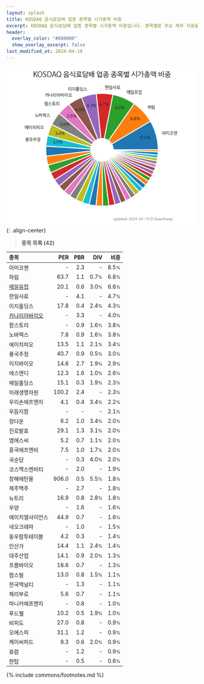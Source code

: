 ```yaml
---
layout: splash
title: KOSDAQ 음식료담배 업종 종목별 시가총액 비중
excerpt: KOSDAQ 음식료담배 업종 종목별 시가총액 비중입니다. 종목별로 주요 재무 지표를 함께 표시합니다.
header:
  overlay_color: "#800000"
  show_overlay_excerpt: false
last_modified_at: 2024-04-19
---
```



![KOSDAQ 음식료담배 업종 종목별 시가총액 비중](/stats/sector/images/kosdaq_업종_음식료담배_종목.png){: .align-center}


> **종목 목록 (42)**<a id="list"></a>

| **종목** | **PER** | **PBR** | **DIV** | **비중** |
| :------- | ------: | ------: | ------: | -------: |
| 아미코젠 | - | 2.3 | - | 8.5<small>%</small> |
| 하림 | 63.7 | 1.1 | 0.7<small>%</small> | 6.8<small>%</small> |
| [매일유업](/267980/) | 20.1 | 0.6 | 3.0<small>%</small> | 6.6<small>%</small> |
| 한일사료 | - | 4.1 | - | 4.7<small>%</small> |
| 이지홀딩스 | 17.8 | 0.4 | 2.4<small>%</small> | 4.3<small>%</small> |
| [카나리아바이오](/016790/) | - | 3.3 | - | 4.0<small>%</small> |
| 팜스토리 | - | 0.9 | 1.6<small>%</small> | 3.8<small>%</small> |
| 노바렉스 | 7.8 | 0.9 | 1.6<small>%</small> | 3.8<small>%</small> |
| 에이치피오 | 13.5 | 1.1 | 2.1<small>%</small> | 3.4<small>%</small> |
| 풍국주정 | 40.7 | 0.9 | 0.5<small>%</small> | 3.0<small>%</small> |
| 이지바이오 | 14.6 | 2.7 | 1.9<small>%</small> | 2.9<small>%</small> |
| 에스앤디 | 12.3 | 1.6 | 1.0<small>%</small> | 2.6<small>%</small> |
| 매일홀딩스 | 15.1 | 0.3 | 1.9<small>%</small> | 2.3<small>%</small> |
| 미래생명자원 | 100.2 | 2.4 | - | 2.3<small>%</small> |
| 우리손에프앤지 | 4.1 | 0.4 | 3.4<small>%</small> | 2.2<small>%</small> |
| 우듬지팜 | - | - | - | 2.1<small>%</small> |
| 정다운 | 6.2 | 1.0 | 3.4<small>%</small> | 2.0<small>%</small> |
| 진로발효 | 29.1 | 1.3 | 3.1<small>%</small> | 2.0<small>%</small> |
| 엠에스씨 | 5.2 | 0.7 | 1.1<small>%</small> | 2.0<small>%</small> |
| 흥국에프엔비 | 7.5 | 1.0 | 1.7<small>%</small> | 2.0<small>%</small> |
| 국순당 | - | 0.3 | 4.0<small>%</small> | 2.0<small>%</small> |
| 코스맥스엔비티 | - | 2.0 | - | 1.9<small>%</small> |
| 창해에탄올 | 906.0 | 0.5 | 5.5<small>%</small> | 1.8<small>%</small> |
| 제주맥주 | - | 2.7 | - | 1.8<small>%</small> |
| 뉴트리 | 16.9 | 0.8 | 2.8<small>%</small> | 1.8<small>%</small> |
| 우양 | - | 1.6 | - | 1.6<small>%</small> |
| 에이치엘사이언스 | 44.9 | 0.7 | - | 1.6<small>%</small> |
| 네오크레마 | - | 1.0 | - | 1.5<small>%</small> |
| 동우팜투테이블 | 4.2 | 0.3 | - | 1.4<small>%</small> |
| 인산가 | 14.4 | 1.1 | 2.4<small>%</small> | 1.4<small>%</small> |
| 대주산업 | 14.1 | 0.9 | 2.0<small>%</small> | 1.3<small>%</small> |
| 프롬바이오 | 18.6 | 0.7 | - | 1.3<small>%</small> |
| 팜스빌 | 13.0 | 0.8 | 1.5<small>%</small> | 1.1<small>%</small> |
| 한국맥널티 | - | 1.3 | - | 1.1<small>%</small> |
| 체리부로 | 5.6 | 0.7 | - | 1.1<small>%</small> |
| 마니커에프앤지 | - | 0.8 | - | 1.0<small>%</small> |
| 푸드웰 | 10.2 | 0.5 | 1.9<small>%</small> | 1.0<small>%</small> |
| 비피도 | 27.0 | 0.8 | - | 0.9<small>%</small> |
| 오에스피 | 31.1 | 1.2 | - | 0.9<small>%</small> |
| 케이씨피드 | 9.3 | 0.6 | 2.0<small>%</small> | 0.9<small>%</small> |
| 휴럼 | - | 1.2 | - | 0.9<small>%</small> |
| 한탑 | - | 0.5 | - | 0.6<small>%</small> |

{% include commons/footnotes.md %}